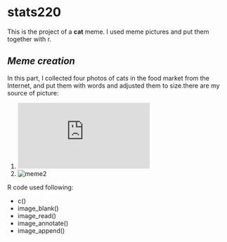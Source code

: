 # stats220
This is the project of a **cat** meme. I used meme pictures and put them together with r.

## *Meme creation*
In this part, I collected four photos of cats in the food market from the Internet, and put them with words and adjusted them to size.there are my source of picture:
1. ![meme1](https://k.sina.cn/article_2574493112_9973a5b8001017sc3.html)
2. ![meme2](https://twitter.com/enieto_com)

R code used following: 
* c()
* image_blank()
* image_read()
* image_annotate()
* image_append()
